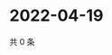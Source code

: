 # 2022-04-19

共 0 条

<!-- BEGIN WEIBO -->
<!-- 最后更新时间 Tue Apr 19 2022 18:00:53 GMT+0800 (China Standard Time) -->

<!-- END WEIBO -->
